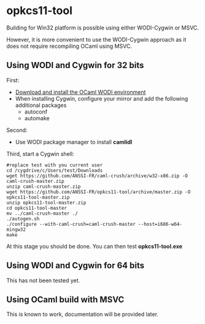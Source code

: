 # opkcs11-tool

Building for Win32 platform is possible using either WODI-Cygwin or MSVC.

However, it is more convenient to use the WODI-Cygwin approach as it does not
require recompiling OCaml using MSVC.

## Using WODI and Cygwin for 32 bits

First: 

  * [Download and install the OCaml WODI environment](http://wodi.forge.ocamlcore.org/download.html)
  * When installing Cygwin, configure your mirror and add the following additional packages
    * autoconf
    * automake

Second:

  * Use WODI package manager to install **camlidl**

Third, start a Cygwin shell:

    #replace test with you current user
    cd /cygdrive/c/Users/test/Downloads
    wget https://github.com/ANSSI-FR/caml-crush/archive/w32-x86.zip -O caml-crush-master.zip
    unzip caml-crush-master.zip
    wget https://github.com/ANSSI-FR/opkcs11-tool/archive/master.zip -O opkcs11-tool-master.zip
    unzip opkcs11-tool-master.zip
    cd opkcs11-tool-master
    mv ../caml-crush-master ./
    ./autogen.sh
    ./configure --with-caml-crush=caml-crush-master --host=i686-w64-mingw32
    make

At this stage you should be done. You can then test **opkcs11-tool.exe**

## Using WODI and Cygwin for 64 bits

This has not been tested yet.

## Using OCaml build with MSVC

This is known to work, documentation will be provided later.
